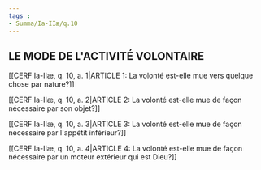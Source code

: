 ```yaml
---
tags : 
- Summa/Ia-IIæ/q.10
---
```


## LE MODE DE L'ACTIVITÉ VOLONTAIRE

[[CERF Ia-IIæ, q. 10, a. 1|ARTICLE 1: La volonté est-elle mue vers quelque chose par nature?]]

[[CERF Ia-IIæ, q. 10, a. 2|ARTICLE 2: La volonté est-elle mue de façon nécessaire par son objet?]]

[[CERF Ia-IIæ, q. 10, a. 3|ARTICLE 3: La volonté est-elle mue de façon nécessaire par l'appétit inférieur?]]

[[CERF Ia-IIæ, q. 10, a. 4|ARTICLE 4: La volonté est-elle mue de façon nécessaire par un moteur extérieur qui est Dieu?]]

